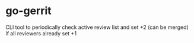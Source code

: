 # go-gerrit

CLI tool to periodically check active review list and set +2 (can be merged) if all reviewers already set +1
